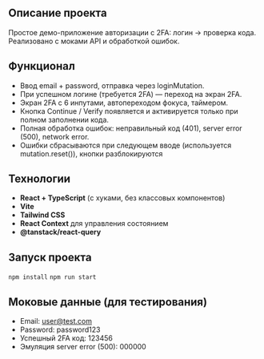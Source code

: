 ## Описание проекта

Простое демо-приложение авторизации с 2FA: логин → проверка кода. Реализовано с моками API и обработкой ошибок.

## Функционал

- Ввод email + password, отправка через loginMutation.
- При успешном логине (требуется 2FA) — переход на экран 2FA.
- Экран 2FA с 6 инпутами, автопереходом фокуса, таймером.
- Кнопка Continue / Verify появляется и активируется только при полном заполнении кода.
- Полная обработка ошибок: неправильный код (401), server error (500), network error.
- Ошибки сбрасываются при следующем вводе (используется mutation.reset()), кнопки разблокируются

## Технологии

- **React + TypeScript** (с хуками, без классовых компонентов)
- **Vite**
- **Tailwind CSS**
- **React Context** для управления состоянием
- **@tanstack/react-query**

## Запуск проекта

`npm install`
`npm run start`

## Моковые данные (для тестирования)

- Email: user@test.com
- Password: password123
- Успешный 2FA код: 123456
- Эмуляция server error (500): 000000
